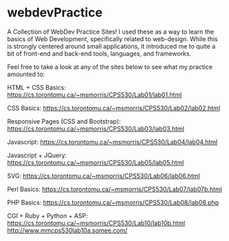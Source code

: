 # webdevPractice
A Collection of WebDev Practice Sites! I used these as a way to learn the basics of Web Development, specifically related to web-design. While this is strongly centered around small applications, it introduced me to quite a bit of front-end and back-end tools, languages, and frameworks. 

Feel free to take a look at any of the sites below to see what my practice amounted to: 

HTML + CSS Basics: 
https://cs.torontomu.ca/~msmorris/CPS530/Lab01/lab01.html

CSS Basics: 
https://cs.torontomu.ca/~msmorris/CPS530/Lab02/lab02.html

Responsive Pages (CSS and Bootstrap): 
https://cs.torontomu.ca/~msmorris/CPS530/Lab03/lab03.html

Javascript: 
https://cs.torontomu.ca/~msmorris/CPS530/Lab04/lab04.html

Javascript + JQuery: 
https://cs.torontomu.ca/~msmorris/CPS530/Lab05/lab05.html

SVG: 
https://cs.torontomu.ca/~msmorris/CPS530/Lab06/lab06.html

Perl Basics: 
https://cs.torontomu.ca/~msmorris/CPS530/Lab07/lab07b.html

PHP Basics: 
https://cs.torontomu.ca/~msmorris/CPS530/Lab08/lab08.php

CGI + Ruby + Python + ASP: 
https://cs.torontomu.ca/~msmorris/CPS530/Lab10/lab10b.html
http://www.mmcps530lab10a.somee.com/
